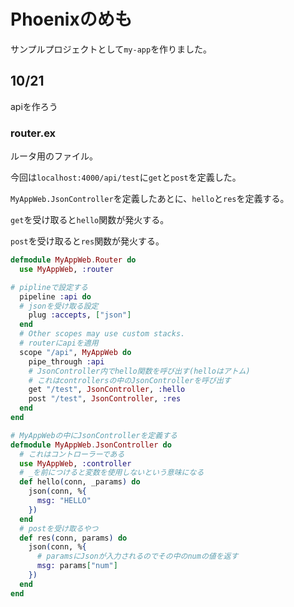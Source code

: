 # Phoenixのめも

サンプルプロジェクトとして`my-app`を作りました。

## 10/21

apiを作ろう

### router.ex

ルータ用のファイル。

今回は`localhost:4000/api/test`に`get`と`post`を定義した。

`MyAppWeb.JsonController`を定義したあとに、`hello`と`res`を定義する。

`get`を受け取ると`hello`関数が発火する。

`post`を受け取ると`res`関数が発火する。

```a.ex
defmodule MyAppWeb.Router do
  use MyAppWeb, :router

# piplineで設定する
  pipeline :api do
  # jsonを受け取る設定
    plug :accepts, ["json"]
  end
  # Other scopes may use custom stacks.
  # routerにapiを適用
  scope "/api", MyAppWeb do
    pipe_through :api
    # JsonController内でhello関数を呼び出す(helloはアトム)
    # これはcontrollersの中のJsonControllerを呼び出す
    get "/test", JsonController, :hello
    post "/test", JsonController, :res
  end
end
```

```module.ex
# MyAppWebの中にJsonControllerを定義する
defmodule MyAppWeb.JsonController do
  # これはコントローラーである
  use MyAppWeb, :controller
  # _を前につけると変数を使用しないという意味になる
  def hello(conn, _params) do
    json(conn, %{
      msg: "HELLO"
    })
  end
  # postを受け取るやつ
  def res(conn, params) do
    json(conn, %{
      # paramsにJsonが入力されるのでその中のnumの値を返す
      msg: params["num"]
    })
  end
end
```